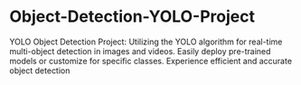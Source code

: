 # Object-Detection-YOLO-Project
YOLO Object Detection Project: Utilizing the YOLO algorithm for real-time multi-object detection in images and videos. Easily deploy pre-trained models or customize for specific classes. Experience efficient and accurate object detection
